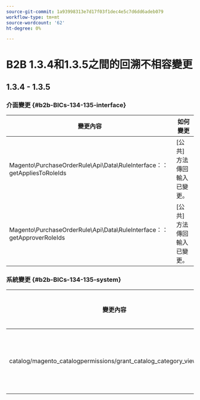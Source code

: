 ```yaml
---
source-git-commit: 1a93998313e7d17f03f1dec4e5c7d6dd6adeb079
workflow-type: tm+mt
source-wordcount: '62'
ht-degree: 0%

---
```

# B2B 1.3.4和1.3.5之間的回溯不相容變更

## 1.3.4 - 1.3.5

### 介面變更 {#b2b-BICs-134-135-interface}

| 變更內容 | 如何變更 |
| --- | --- |
| Magento\PurchaseOrderRule\Api\Data\RuleInterface：：getAppliesToRoleIds | [公共] 方法傳回輸入已變更。 |
| Magento\PurchaseOrderRule\Api\Data\RuleInterface：：getApproverRoleIds | [公共] 方法傳回輸入已變更。 |

### 系統變更 {#b2b-BICs-134-135-system}

| 變更內容 | 如何變更 |
| --- | --- |
| catalog/magento\_catalogpermissions/grant\_catalog\_category\_view\_groups | 已新增欄位節點 |
